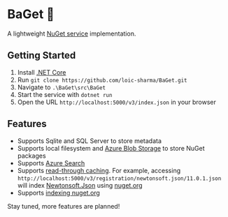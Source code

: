 # BaGet :baguette_bread:

A lightweight [NuGet service](https://docs.microsoft.com/en-us/nuget/api/overview) implementation.

## Getting Started

1. Install [.NET Core](https://www.microsoft.com/net/download)
2. Run `git clone https://github.com/loic-sharma/BaGet.git`
3. Navigate to `.\BaGet\src\BaGet`
4. Start the service with `dotnet run`
5. Open the URL `http://localhost:5000/v3/index.json` in your browser

## Features

* Supports Sqlite and SQL Server to store metadata
* Supports local filesystem and [Azure Blob Storage](docs/Azure.md) to store NuGet packages
* Supports [Azure Search](docs/Azure.md)
* Supports [read-through caching](docs/IndexingNuGetOrg.md). For example, accessing `http://localhost:5000/v3/registration/newtonsoft.json/11.0.1.json`
will index [Newtonsoft.Json](https://www.nuget.org/packages/Newtonsoft.Json/11.0.1) using [nuget.org](https://www.nuget.org/)
* Supports [indexing nuget.org](docs/IndexingNuGetOrg.md)

Stay tuned, more features are planned!